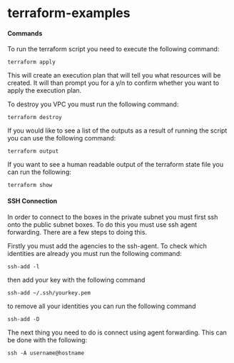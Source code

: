 # terraform-examples

#### Commands
To run the terraform script you need to execute the following command:

`terraform apply`

This will create an execution plan that will tell you what resources will be created. It will than prompt you for a y/n to confirm whether you want to apply the execution plan.

To destroy you VPC you must run the following command:

`terraform destroy`

If you would like to see a list of the outputs as a result of running the script you can use the following command:

`terraform output`

If you want to see a human readable output of the terraform state file you can run the following:

`terraform show`

#### SSH Connection
In order to connect to the boxes in the private subnet you must first ssh onto the public subnet boxes. To do this you must use ssh agent forwarding. There are a few steps to doing this.

Firstly you must add the agencies to the ssh-agent. To check which identities are already you must run the following command:

`ssh-add -l`

then add your key with the following command

`ssh-add ~/.ssh/yourkey.pem`

to remove all your identities you can run the following command

`ssh-add -D`

The next thing you need to do is connect using agent forwarding. This can be done with the following:

`ssh -A username@hostname`